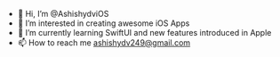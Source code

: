 - 👋 Hi, I’m @AshishydviOS
- 👀 I’m interested in creating awesome iOS Apps
- 🌱 I’m currently learning SwiftUI and new features introduced in Apple
- 📫 How to reach me ashishydv249@gmail.com

<!---
AshishydviOS/AshishydviOS is a ✨ special ✨ repository because its `README.md` (this file) appears on your GitHub profile.
You can click the Preview link to take a look at your changes.
--->
